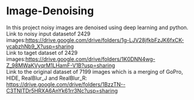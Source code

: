 # Image-Denoising
In this project noisy images are denoised using deep learning and python.
<br/>Link to noisy input datasetof 2429 images:https://drive.google.com/drive/folders/1g-LJV28jfkbFzJK6fxCK-ycabzhNb9_X?usp=sharing
<br/>Link to taget dataset of 2429 images:https://drive.google.com/drive/folders/1K0DNN4wg-Z_98MWaKVyqrM1LHamF-V1B?usp=sharing
<br/>Link to the original dataset of 7199 images which is a merging of GoPro, HIDE, RealBlur_J and RealBlur_R: https://drive.google.com/drive/folders/1BzzTN--C3TNITDr5HRXA6AnYk61rr3Nc?usp=sharing
